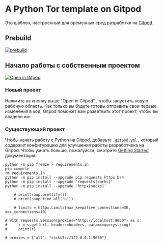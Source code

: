 # A Python Tor template on Gitpod

Это шаблон, настроенный для временных сред разработки на [Gitpod](https://www.gitpod.io/).

## Prebuild
[![prebuild](https://gitpod.io/button/open-in-gitpod.svg)](https://gitpod.io/#prebuild/https://github.com/easy-quest/template-pw)


## Начало работы с собственным проектом
[![Open in Gitpod](https://gitpod.io/button/open-in-gitpod.svg)](https://gitpod.io/#https://github.com/easy-quest/template-pw)



### Новый проект

Нажмите на кнопку выше  "Open in Gitpod"  , чтобы запустить новую рабочую область. Как только вы будете готовы отправить свои первые изменения в код, 
Gitpod поможет вам разветвить этот проект, чтобы вы владели им.

### Существующий проект

Чтобы начать работу с Python на Gitpod, добавьте [`.gitpod.yml`](./.gitpod.yml) 
, который содержит конфигурацию для улучшения работы разработчика на Gitpod. 
Чтобы узнать больше, пожалуйста, смотрите 
[Getting Started](https://www.gitpod.io/docs/getting-started) документация.

```shell
python -m pip freeze > requirements.in
pip-compile
rm requirements.in
python -m pip install --upgrade pip requests httpx bs4 
python -m pip install --upgrade 'requests[socks]'
python -m pip install --upgrade 'httpx[socks]'
```

```
    # print(soup.prettify())
    # print(soup.find_all('a'))

    # limits = httpx.Limits(max_keepalive_connections=30, max_connections=10)
```
```
# with requests.Session(proxies="http://localhost:9050") as s:
#     r = s.get(url, headers=headers, params=querystring)
#     print(r)

# proxies = {"all": "socks5://127.0.0.1:9050"}
```